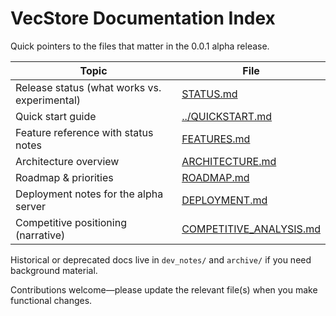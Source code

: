 # VecStore Documentation Index

Quick pointers to the files that matter in the 0.0.1 alpha release.

| Topic | File |
|-------|------|
| Release status (what works vs. experimental) | [STATUS.md](STATUS.md) |
| Quick start guide | [../QUICKSTART.md](../QUICKSTART.md) |
| Feature reference with status notes | [FEATURES.md](FEATURES.md) |
| Architecture overview | [ARCHITECTURE.md](ARCHITECTURE.md) |
| Roadmap & priorities | [ROADMAP.md](ROADMAP.md) |
| Deployment notes for the alpha server | [DEPLOYMENT.md](DEPLOYMENT.md) |
| Competitive positioning (narrative) | [COMPETITIVE_ANALYSIS.md](COMPETITIVE_ANALYSIS.md) |

Historical or deprecated docs live in `dev_notes/` and `archive/` if you need background material.

Contributions welcome—please update the relevant file(s) when you make functional changes.
